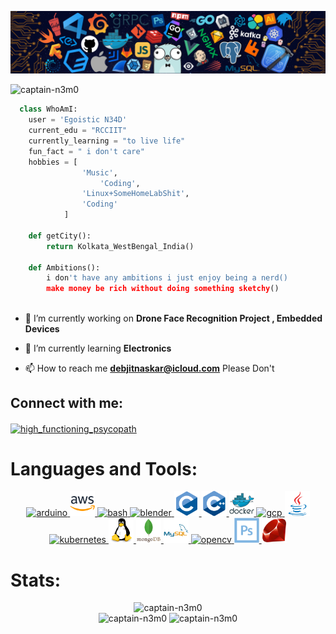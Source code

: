 ![MasterHead](https://github.com/captain-n3m0/captain-n3m0/blob/main/images/header/banner.png)







<p align="left"> <img src="https://visitor-badge.laobi.icu/badge?page_id=captain-n3m0.captain-n3m0" alt="captain-n3m0" /> </p>


```python
  class WhoAmI:
    user = 'Egoistic N34D'
	current_edu = "RCCIIT"
    currently_learning = "to live life"
    fun_fact = " i don't care"
	hobbies = [
				'Music',
        			'Coding',
			 	'Linux+SomeHomeLabShit',
				'Coding'
			]
	
	def getCity():
		return Kolkata_WestBengal_India()
	
	def Ambitions():
		i don't have any ambitions i just enjoy being a nerd()
		make money be rich without doing something sketchy()
	
 ```





- 🔭 I’m currently working on **Drone Face Recognition Project , Embedded Devices**

- 🌱 I’m currently learning **Electronics**

- 📫 How to reach me **debjitnaskar@icloud.com** Please Don't

<h2 align="left">Connect with me:</h2>
<p align="left">
<a href="https://instagram.com/high_functioning_psycopath" target="blank"><img align="center" src="https://raw.githubusercontent.com/rahuldkjain/github-profile-readme-generator/master/src/images/icons/Social/instagram.svg" alt="high_functioning_psycopath" height="30" width="40" /></a>
</p>

<h1 align="left">Languages and Tools:</h1>
<p align="center"> <a href="https://www.arduino.cc/" target="_blank" rel="noreferrer"> <img src="https://cdn.worldvectorlogo.com/logos/arduino-1.svg" alt="arduino" width="40" height="40"/> </a> <a href="https://aws.amazon.com" target="_blank" rel="noreferrer"> <img src="https://raw.githubusercontent.com/devicons/devicon/master/icons/amazonwebservices/amazonwebservices-original-wordmark.svg" alt="aws" width="40" height="40"/> </a> <a href="https://www.gnu.org/software/bash/" target="_blank" rel="noreferrer"> <img src="https://www.vectorlogo.zone/logos/gnu_bash/gnu_bash-icon.svg" alt="bash" width="40" height="40"/> </a> <a href="https://www.blender.org/" target="_blank" rel="noreferrer"> <img src="https://download.blender.org/branding/community/blender_community_badge_white.svg" alt="blender" width="40" height="40"/> </a> <a href="https://www.cprogramming.com/" target="_blank" rel="noreferrer"> <img src="https://raw.githubusercontent.com/devicons/devicon/master/icons/c/c-original.svg" alt="c" width="40" height="40"/> </a> <a href="https://www.w3schools.com/cpp/" target="_blank" rel="noreferrer"> <img src="https://raw.githubusercontent.com/devicons/devicon/master/icons/cplusplus/cplusplus-original.svg" alt="cplusplus" width="40" height="40"/> </a> <a href="https://www.docker.com/" target="_blank" rel="noreferrer"> <img src="https://raw.githubusercontent.com/devicons/devicon/master/icons/docker/docker-original-wordmark.svg" alt="docker" width="40" height="40"/> </a> <a href="https://cloud.google.com" target="_blank" rel="noreferrer"> <img src="https://www.vectorlogo.zone/logos/google_cloud/google_cloud-icon.svg" alt="gcp" width="40" height="40"/> </a> <a href="https://www.java.com" target="_blank" rel="noreferrer"> <img src="https://raw.githubusercontent.com/devicons/devicon/master/icons/java/java-original.svg" alt="java" width="40" height="40"/> </a> <a href="https://kubernetes.io" target="_blank" rel="noreferrer"> <img src="https://www.vectorlogo.zone/logos/kubernetes/kubernetes-icon.svg" alt="kubernetes" width="40" height="40"/> </a> <a href="https://www.linux.org/" target="_blank" rel="noreferrer"> <img src="https://raw.githubusercontent.com/devicons/devicon/master/icons/linux/linux-original.svg" alt="linux" width="40" height="40"/> </a> <a href="https://www.mongodb.com/" target="_blank" rel="noreferrer"> <img src="https://raw.githubusercontent.com/devicons/devicon/master/icons/mongodb/mongodb-original-wordmark.svg" alt="mongodb" width="40" height="40"/> </a> <a href="https://www.mysql.com/" target="_blank" rel="noreferrer"> <img src="https://raw.githubusercontent.com/devicons/devicon/master/icons/mysql/mysql-original-wordmark.svg" alt="mysql" width="40" height="40"/> </a> <a href="https://opencv.org/" target="_blank" rel="noreferrer"> <img src="https://www.vectorlogo.zone/logos/opencv/opencv-icon.svg" alt="opencv" width="40" height="40"/> </a> <a href="https://www.photoshop.com/en" target="_blank" rel="noreferrer"> <img src="https://raw.githubusercontent.com/devicons/devicon/master/icons/photoshop/photoshop-line.svg" alt="photoshop" width="40" height="40"/> </a> <a href="https://www.ruby-lang.org/en/" target="_blank" rel="noreferrer"> <img src="https://raw.githubusercontent.com/devicons/devicon/master/icons/ruby/ruby-original.svg" alt="ruby" width="40" height="40"/> </a> </p>

<h1>Stats:</h1>
<div align=center>
<img src="https://github-readme-stats.vercel.app/api/top-langs?username=captain-n3m0&show_icons=true&locale=en&layout=compact&theme=great-gatsby&hide_border=true" alt="captain-n3m0" />
</div>
<div align=center>
<img src="https://github-readme-streak-stats.herokuapp.com/?user=captain-n3m0&theme=great-gatsby&hide_border=true" alt="captain-n3m0" />&nbsp;<img src="https://github-readme-stats.vercel.app/api?username=captain-n3m0&show_icons=true&locale=en&theme=great-gatsby&hide_border=true" alt="captain-n3m0" />
</div>

